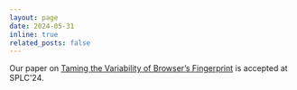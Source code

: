 ```yaml
---
layout: page
date: 2024-05-31
inline: true
related_posts: false
---
```


Our paper on <a href="https://hal.science/hal-04622269">Taming the Variability of Browser’s Fingerprint</a> is accepted at SPLC'24.
              
